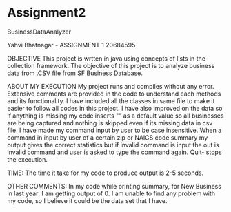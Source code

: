 # Assignment2
BusinessDataAnalyzer

Yahvi Bhatnagar - ASSIGNMENT 1 20684595

OBJECTIVE 
This project is wrtten in java using concepts of lists in the collection framework.
The objective of this project is to analyze business data from .CSV file from SF Business Database. 

ABOUT MY EXECUTION
My project runs and compiles without any error. 
Extensive comments are provided in the code to understand each methods and its functionality. 
I have included all the classes in same file to make it easier to follow all codes in this project.
I have also improved on the data so if anything is missing my code inserts "" as a default value so all businesses are being captured and nothing is skipped even if its missing data in csv file. 
I have made my command input by user to be case insensitive. 
When a command in input by user of a certain zip or NAICS code summary my output gives the correct statistics but if invalid command is input the out is invalid command and user is asked to type the command again.
Quit- stops the execution.  


TIME: 
The time it take for my code to produce output is 2-5 seconds. 

OTHER COMMENTS: 
In my code while printing summary, for New Business in last year: I am getting output of 0. I am unable to find any problem with my code, so I believe it could be the data set that I have. 
